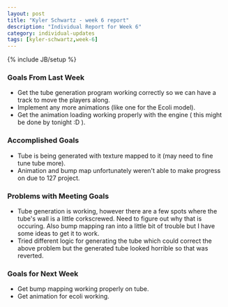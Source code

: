 ```yaml
---
layout: post
title: "Kyler Schwartz - week 6 report"
description: "Individual Report for Week 6"
category: individual-updates 
tags: [kyler-schwartz,week-6]
---
```

{% include JB/setup %}

### Goals From Last Week
 - Get the tube generation program working correctly so we can have a track to move the players along.
 - Implement any more animations (like one for the Ecoli model).
 - Get the animation loading working properly with the engine ( this might be done by tonight :D ).

### Accomplished Goals
 - Tube is being generated with texture mapped to it (may need to fine tune tube more).
 - Animation and bump map unfortunately weren't able to make progress on due to 127 project.
 
### Problems with Meeting Goals
 - Tube generation is working, however there are a few spots where the tube's wall is a little corkscrewed. Need to figure out why that is occuring. Also bump mapping ran into a little bit of trouble but I have some ideas to get it to work.
 - Tried different logic for generating the tube which could correct the above problem but the generated tube looked horrible so that was reverted.

### Goals for Next Week
 - Get bump mapping working properly on tube.
 - Get animation for ecoli working.
